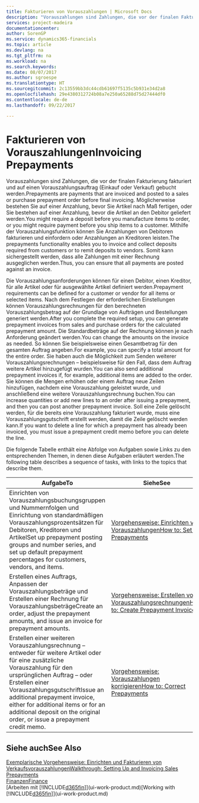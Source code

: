 ```yaml
---
title: Fakturieren von Vorauszahlungen | Microsoft Docs
description: "Vorauszahlungen sind Zahlungen, die vor der finalen Fakturierung fakturiert und auf einen Vorauszahlungsauftrag (Einkauf oder Verkauf) gebucht werden. Möglicherweise bestehen Sie auf einer Anzahlung, bevor Sie Artikel nach Maß fertigen, oder Sie bestehen auf einer Anzahlung, bevor die Artikel an den Debitor geliefert werden. Mithilfe der Vorauszahlungsfunktion können Sie Anzahlungen von Debitoren fakturieren und einfordern oder Anzahlungen an Kreditoren leisten. Somit kann sichergestellt werden, dass alle Zahlungen mit einer Rechnung ausgeglichen werden."
services: project-madeira
documentationcenter: 
author: SorenGP
ms.service: dynamics365-financials
ms.topic: article
ms.devlang: na
ms.tgt_pltfrm: na
ms.workload: na
ms.search.keywords: 
ms.date: 08/07/2017
ms.author: sgroespe
ms.translationtype: HT
ms.sourcegitcommit: 2c13559bb3dc44cdb61697f5135c5b931e34d2a8
ms.openlocfilehash: 29e4380312724b08a7e250a65288d75d27444df0
ms.contentlocale: de-de
ms.lasthandoff: 09/22/2017

---
```

# <a name="invoicing-prepayments"></a><span data-ttu-id="95563-106">Fakturieren von Vorauszahlungen</span><span class="sxs-lookup"><span data-stu-id="95563-106">Invoicing Prepayments</span></span>
<span data-ttu-id="95563-107">Vorauszahlungen sind Zahlungen, die vor der finalen Fakturierung fakturiert und auf einen Vorauszahlungsauftrag (Einkauf oder Verkauf) gebucht werden.</span><span class="sxs-lookup"><span data-stu-id="95563-107">Prepayments are payments that are invoiced and posted to a sales or purchase prepayment order before final invoicing.</span></span> <span data-ttu-id="95563-108">Möglicherweise bestehen Sie auf einer Anzahlung, bevor Sie Artikel nach Maß fertigen, oder Sie bestehen auf einer Anzahlung, bevor die Artikel an den Debitor geliefert werden.</span><span class="sxs-lookup"><span data-stu-id="95563-108">You might require a deposit before you manufacture items to order, or you might require payment before you ship items to a customer.</span></span> <span data-ttu-id="95563-109">Mithilfe der Vorauszahlungsfunktion können Sie Anzahlungen von Debitoren fakturieren und einfordern oder Anzahlungen an Kreditoren leisten.</span><span class="sxs-lookup"><span data-stu-id="95563-109">The prepayments functionality enables you to invoice and collect deposits required from customers or to remit deposits to vendors.</span></span> <span data-ttu-id="95563-110">Somit kann sichergestellt werden, dass alle Zahlungen mit einer Rechnung ausgeglichen werden.</span><span class="sxs-lookup"><span data-stu-id="95563-110">Thus, you can ensure that all payments are posted against an invoice.</span></span>  

 <span data-ttu-id="95563-111">Die Vorauszahlungsanforderungen können für einen Debitor, einen Kreditor, für alle Artikel oder für ausgewählte Artikel definiert werden.</span><span class="sxs-lookup"><span data-stu-id="95563-111">Prepayment requirements can be defined for a customer or vendor for all items or selected items.</span></span> <span data-ttu-id="95563-112">Nach dem Festlegen der erforderlichen Einstellungen können Vorauszahlungsrechnungen für den berechneten Vorauszahlungsbetrag auf der Grundlage von Aufträgen und Bestellungen generiert werden.</span><span class="sxs-lookup"><span data-stu-id="95563-112">After you complete the required setup, you can generate prepayment invoices from sales and purchase orders for the calculated prepayment amount.</span></span> <span data-ttu-id="95563-113">Die Standardbeträge auf der Rechnung können je nach Anforderung geändert werden.</span><span class="sxs-lookup"><span data-stu-id="95563-113">You can change the amounts on the invoice as needed.</span></span> <span data-ttu-id="95563-114">So können Sie beispielsweise einen Gesamtbetrag für den gesamten Auftrag angeben.</span><span class="sxs-lookup"><span data-stu-id="95563-114">For example, you can specify a total amount for the entire order.</span></span> <span data-ttu-id="95563-115">Sie haben auch die Möglichkeit zum Senden weiterer Vorauszahlungsrechnungen – beispielsweise für den Fall, dass dem Auftrag weitere Artikel hinzugefügt wurden.</span><span class="sxs-lookup"><span data-stu-id="95563-115">You can also send additional prepayment invoices if, for example, additional items are added to the order.</span></span> <span data-ttu-id="95563-116">Sie können die Mengen erhöhen oder einem Auftrag neue Zeilen hinzufügen, nachdem eine Vorauszahlung geleistet wurde, und anschließend eine weitere Vorauszahlungsrechnung buchen.</span><span class="sxs-lookup"><span data-stu-id="95563-116">You can increase quantities or add new lines to an order after issuing a prepayment, and then you can post another prepayment invoice.</span></span> <span data-ttu-id="95563-117">Soll eine Zeile gelöscht werden, für die bereits eine Vorauszahlung fakturiert wurde, muss eine Vorauszahlungsgutschrift erstellt werden, damit die Zeile gelöscht werden kann.</span><span class="sxs-lookup"><span data-stu-id="95563-117">If you want to delete a line for which a prepayment has already been invoiced, you must issue a prepayment credit memo before you can delete the line.</span></span>  

 <span data-ttu-id="95563-118">Die folgende Tabelle enthält eine Abfolge von Aufgaben sowie Links zu den entsprechenden Themen, in denen diese Aufgaben erläutert werden.</span><span class="sxs-lookup"><span data-stu-id="95563-118">The following table describes a sequence of tasks, with links to the topics that describe them.</span></span>

|<span data-ttu-id="95563-119">**Aufgabe**</span><span class="sxs-lookup"><span data-stu-id="95563-119">**To**</span></span>|<span data-ttu-id="95563-120">**Siehe**</span><span class="sxs-lookup"><span data-stu-id="95563-120">**See**</span></span>|  
|------------|-------------|  
|<span data-ttu-id="95563-121">Einrichten von Vorauszahlungsbuchungsgruppen und Nummernfolgen und Einrichtung von standardmäßigen Vorauszahlungsprozentsätzen für Debitoren, Kreditoren und Artikel</span><span class="sxs-lookup"><span data-stu-id="95563-121">Set up prepayment posting groups and number series, and set up default prepayment percentages for customers, vendors, and items.</span></span>|[<span data-ttu-id="95563-122">Vorgehensweise: Einrichten von Vorauszahlungen</span><span class="sxs-lookup"><span data-stu-id="95563-122">How to: Set Up Prepayments</span></span>](finance-set-up-prepayments.md)|
|<span data-ttu-id="95563-123">Erstellen eines Auftrags, Anpassen der Vorauszahlungsbeträge und Erstellen einer Rechnung für Vorauszahlungsbeträge</span><span class="sxs-lookup"><span data-stu-id="95563-123">Create an order, adjust the prepayment amounts, and issue an invoice for prepayment amounts.</span></span>|[<span data-ttu-id="95563-124">Vorgehensweise: Erstellen von Vorauszahlungsrechnungen</span><span class="sxs-lookup"><span data-stu-id="95563-124">How to: Create Prepayment Invoices</span></span>](finance-how-to-create-prepayment-invoices.md)|  
|<span data-ttu-id="95563-125">Erstellen einer weiteren Vorauszahlungsrechnung – entweder für weitere Artikel oder für eine zusätzliche Vorauszahlung für den ursprünglichen Auftrag – oder Erstellen einer Vorauszahlungsgutschrift</span><span class="sxs-lookup"><span data-stu-id="95563-125">Issue an additional prepayment invoice, either for additional items or for an additional deposit on the original order, or issue a prepayment credit memo.</span></span>|[<span data-ttu-id="95563-126">Vorgehensweise: Vorauszahlungen korrigieren</span><span class="sxs-lookup"><span data-stu-id="95563-126">How to: Correct Prepayments</span></span>](finance-how-to-correct-prepayments.md)|  

## <a name="see-also"></a><span data-ttu-id="95563-127">Siehe auch</span><span class="sxs-lookup"><span data-stu-id="95563-127">See Also</span></span>  
[<span data-ttu-id="95563-128">Exemplarische Vorgehensweise: Einrichten und Fakturieren von Verkaufsvorauszahlungen</span><span class="sxs-lookup"><span data-stu-id="95563-128">Walkthrough: Setting Up and Invoicing Sales Prepayments</span></span>](walkthrough-setting-up-and-invoicing-sales-prepayments.md)  
[<span data-ttu-id="95563-129">Finanzen</span><span class="sxs-lookup"><span data-stu-id="95563-129">Finance</span></span>](finance.md)  
<span data-ttu-id="95563-130">[Arbeiten mit [!INCLUDE[d365fin](includes/d365fin_md.md)]](ui-work-product.md)</span><span class="sxs-lookup"><span data-stu-id="95563-130">[Working with [!INCLUDE[d365fin](includes/d365fin_md.md)]](ui-work-product.md)</span></span>

